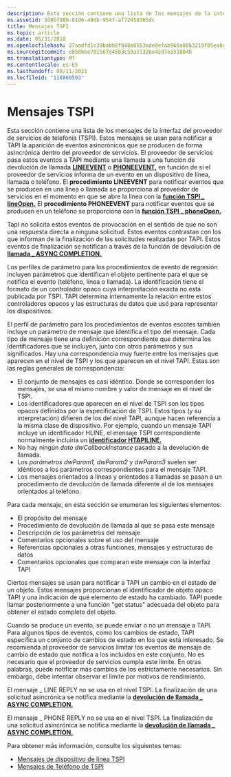 ```yaml
---
description: Esta sección contiene una lista de los mensajes de la interfaz del proveedor de servicios de telefonía (TSPI).
ms.assetid: 3d8bf980-81d6-49db-954f-af72458365dc
title: Mensajes TSPI
ms.topic: article
ms.date: 05/31/2018
ms.openlocfilehash: 27aadfd1c39babb8f848a0553ede8efab968a08b3219f85ea8eab988bb3064bc
ms.sourcegitcommit: e858bbe701567d4583c50a11326e42d7ea51804b
ms.translationtype: MT
ms.contentlocale: es-ES
ms.lasthandoff: 08/11/2021
ms.locfileid: "118860503"
---
```

# <a name="tspi-messages"></a>Mensajes TSPI

Esta sección contiene una lista de los mensajes de la interfaz del proveedor de servicios de telefonía (TSPI). Estos mensajes se usan para notificar a TAPI la aparición de eventos asincrónicos que se producen de forma asincrónica dentro del proveedor de servicios. El proveedor de servicios pasa estos eventos a TAPI mediante una llamada a una función de devolución de llamada [**LINEEVENT**](/windows/win32/api/tspi/nc-tspi-lineevent) o [**PHONEEVENT,**](/windows/desktop/api/tspi/nc-tspi-phoneevent) en función de si el proveedor de servicios informa de un evento en un dispositivo de línea, llamada o teléfono. El **procedimiento LINEEVENT** para notificar eventos que se producen en una línea o llamada se proporciona al proveedor de servicios en el momento en que se abre la línea con la [**función TSPI \_ lineOpen.**](/windows/win32/api/tspi/nf-tspi-tspi_lineopen) El **procedimiento PHONEEVENT** para notificar eventos que se producen en un teléfono se proporciona con la [**función TSPI \_ phoneOpen.**](/windows/win32/api/tspi/nf-tspi-tspi_phoneopen)

TapI no solicita estos eventos de provocación en el sentido de que no son una respuesta directa a ninguna solicitud. Estos eventos contrastan con los que informan de la finalización de las solicitudes realizadas por TAPI. Estos eventos de finalización se notifican a través de la función de devolución de [**llamada \_ ASYNC COMPLETION.**](/windows/win32/api/tspi/nc-tspi-async_completion)

Los perfiles de parámetro para los procedimientos de evento de regresión incluyen parámetros que identifican el objeto pertinente para el que se notifica el evento (teléfono, línea o llamada). La identificación tiene el formato de un controlador opaco cuya interpretación exacta no está publicada por TSPI. TAPI determina internamente la relación entre estos controladores opacos y las estructuras de datos que usó para representar los dispositivos.

El perfil de parámetro para los procedimientos de eventos escotes también incluye un parámetro de mensaje que identifica el tipo del mensaje. Cada tipo de mensaje tiene una definición correspondiente que determina los identificadores que se incluyen, junto con otros parámetros y sus significados. Hay una correspondencia muy fuerte entre los mensajes que aparecen en el nivel de TSPI y los que aparecen en el nivel TAPI. Estas son las reglas generales de correspondencia:

-   El conjunto de mensajes es casi idéntico. Donde se corresponden los mensajes, se usa el mismo nombre y valor de mensaje en el nivel de TSPI.
-   Los identificadores que aparecen en el nivel de TSPI son los tipos opacos definidos por la especificación de TSPI. Estos tipos (y su interpretación) difieren de los del nivel TAPI, aunque hacen referencia a la misma clase de dispositivo. Por ejemplo, cuando un mensaje TAPI incluye un identificador HLINE, el mensaje TSPI correspondiente normalmente incluiría un [**identificador HTAPILINE.**](htapiline.md)
-   No hay ningún *dato dwCallbackInstance* pasado a la devolución de llamada.
-   Los *parámetros dwParam1,* *dwParam2* y *dwParam3* suelen ser idénticos a los parámetros correspondientes para el mensaje TAPI.
-   Los mensajes orientados a líneas y orientados a llamadas se pasan a un procedimiento de devolución de llamada diferente al de los mensajes orientados al teléfono.

Para cada mensaje, en esta sección se enumeran los siguientes elementos:

-   El propósito del mensaje
-   Procedimiento de devolución de llamada al que se pasa este mensaje
-   Descripción de los parámetros del mensaje
-   Comentarios opcionales sobre el uso del mensaje
-   Referencias opcionales a otras funciones, mensajes y estructuras de datos
-   Comentarios opcionales que comparan este mensaje con la interfaz TAPI

Ciertos mensajes se usan para notificar a TAPI un cambio en el estado de un objeto. Estos mensajes proporcionan el identificador de objeto opaco TAPI y una indicación de qué elemento de estado ha cambiado. TAPI puede llamar posteriormente a una función "get status" adecuada del objeto para obtener el estado completo del objeto.

Cuando se produce un evento, se puede enviar o no un mensaje a TAPI. Para algunos tipos de eventos, como los cambios de estado, TAPI especifica un conjunto de cambios de estado en los que está interesado. Se recomienda al proveedor de servicios limitar los eventos de mensaje de cambio de estado que notifica a los incluidos en este conjunto. No es necesario que el proveedor de servicios cumpla este límite. En otras palabras, puede notificar más cambios de los estrictamente necesarios. Sin embargo, debe intentar observar el límite por motivos de rendimiento.

El mensaje \_ LINE REPLY no se usa en el nivel TSPI. La finalización de una solicitud asincrónica se notifica mediante la [**devolución de llamada \_ ASYNC COMPLETION.**](/windows/win32/api/tspi/nc-tspi-async_completion)

El mensaje \_ PHONE REPLY no se usa en el nivel TSPI. La finalización de una solicitud asincrónica se notifica mediante la [**devolución de llamada \_ ASYNC COMPLETION.**](/windows/win32/api/tspi/nc-tspi-async_completion)

Para obtener más información, consulte los siguientes temas:

-   [Mensajes de dispositivo de línea TSPI](tspi-line-device-messages.md)
-   [Mensajes de Teléfono de TSPI](tspi-phone-device-messages.md)

 

 
